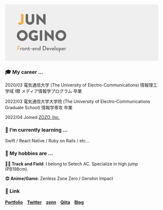 ![header](https://github.com/Ogijun2018/Ogijun2018/blob/main/header.png?raw=true)

### 🎓 My career ...

2020/03 電気通信大学 (The University of Electro-Communications) 情報理工学域 I類 メディア情報学プログラム 卒業

2022/03 電気通信大学大学院 (The University of Electro-Communications Graduate School) 情報学専攻 卒業

2022/04 Joined [ZOZO, Inc.](https://corp.zozo.com/) 

### 🌱 I’m currently learning ...
Swift / React Native / Ruby on Rails / etc...

### 💪 My hobbies are ...
**🏃‍♂️ Track and Field**: I belong to Setech AC. Specialize in high jump (PB198cm).

**😍 Anime/Game**: Zenless Zone Zero / Genshin Impact

### 📎 Link
**[Portfolio](https://junogino.work)　[Twitter](https://twitter.com/juginon)　[zenn](https://zenn.dev/juginon)　[Qiita](https://qiita.com/juginon)　[Blog](https://ogijunchang.hatenablog.com/)**

<!--
**Ogijun2018/Ogijun2018** is a ✨ _special_ ✨ repository because its `README.md` (this file) appears on your GitHub profile.

Here are some ideas to get you started:

- 🔭 I’m currently working on ...
- 🌱 I’m currently learning ...
- 👯 I’m looking to collaborate on ...
- 🤔 I’m looking for help with ...
- 💬 Ask me about ...
- 📫 How to reach me: ...
- 😄 Pronouns: ...
- ⚡ Fun fact: ...
-->
